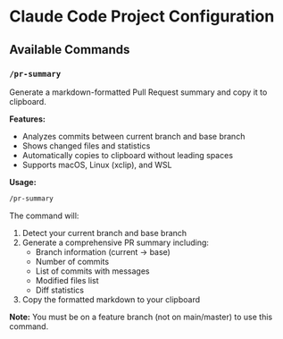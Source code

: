 # Claude Code Project Configuration

## Available Commands

### `/pr-summary`
Generate a markdown-formatted Pull Request summary and copy it to clipboard.

**Features:**
- Analyzes commits between current branch and base branch
- Shows changed files and statistics
- Automatically copies to clipboard without leading spaces
- Supports macOS, Linux (xclip), and WSL

**Usage:**
```bash
/pr-summary
```

The command will:
1. Detect your current branch and base branch
2. Generate a comprehensive PR summary including:
   - Branch information (current → base)
   - Number of commits
   - List of commits with messages
   - Modified files list
   - Diff statistics
3. Copy the formatted markdown to your clipboard

**Note:** You must be on a feature branch (not on main/master) to use this command.